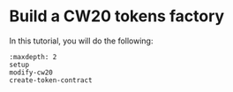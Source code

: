 # Build a CW20 tokens factory  

 In this tutorial, you will do the following:

 ```{toctree}
 :maxdepth: 2
 setup
 modify-cw20
 create-token-contract
 ```
